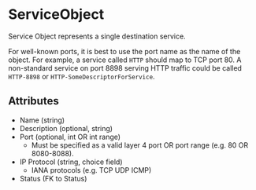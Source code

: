 # ServiceObject

Service Object represents a single destination service.

For well-known ports, it is best to use the port name as the name of the object. For example, a service called `HTTP` should map to TCP port 80. A non-standard service on port 8898 serving HTTP traffic could be called `HTTP-8898` or `HTTP-SomeDescriptorForService`.

## Attributes

* Name (string)
* Description (optional, string)
* Port (optional, int OR int range)
    * Must be specified as a valid layer 4 port OR port range (e.g. 80 OR 8080-8088).
* IP Protocol (string, choice field)
    * IANA protocols (e.g. TCP UDP ICMP)
* Status (FK to Status)
